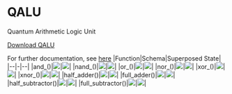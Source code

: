 # QALU
Quantum Arithmetic Logic Unit

<a href="qalu.py">Download QALU </a>

For further documentation, see <a href="QALU.ipynb">here</a>
|Function|Schema|Superposed State|
|--|-|--|
|and_()|![](src/and_s.png)|![](src/and_q.png)|
|nand_()|![](src/nand_s.png)|![](src/nand_q.png)|
|or_()|![](src/or_s.png)|![](src/or_q.png)|
|nor_()|![](src/nor_s.png)|![](src/nor_q.png)|
|xor_()|![](src/xor_s.png)|![](src/xor_q.png)|
|xnor_()|![](src/xnor_ss.png)|![](src/xnor_qq.png)|
|half_adder()|![](src/ha_s.png)|![](src/ha_q.png)|
|full_adder()|![](src/fa_s.png)|![](src/fa_q.png)|
|half_subtractor()|![](src/hs_s.png)|![](src/hs_q.png)|
|full_subtractor()|![](src/fs_s.png)|![](src/fs_q.png)|

